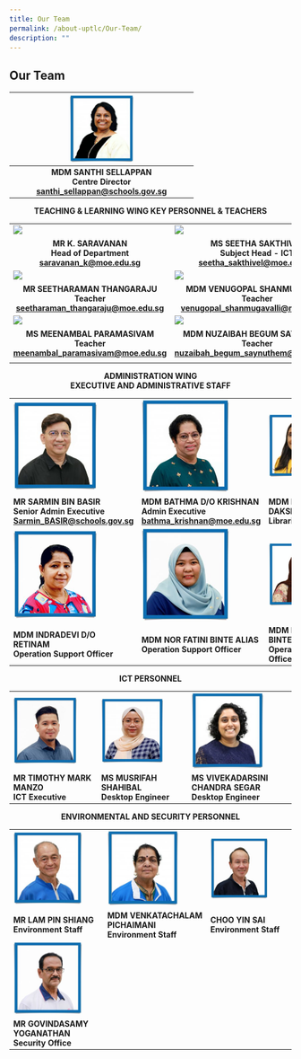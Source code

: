 ```yaml
---
title: Our Team
permalink: /about-uptlc/Our-Team/
description: ""
---
```

## Our Team

|   |      <img src="/images/centredirector.jpg"  style="width:40%" />                              |   |
|:-:|:---------------------------------------------------------------------:|:-:|
|   | **MDM SANTHI SELLAPPAN <br>Centre Director<br> santhi_sellappan@schools.gov.sg** |   |


<b><center>TEACHING & LEARNING WING KEY PERSONNEL & TEACHERS</center><b>
	
|                                                                                       |              |                                                                                    |
|---------------------------------------------------------------------------------------|-------------------------------------------------------------------------------------------------|------------------------------------------------------------------------------------|
|   <img src="https://raw.githubusercontent.com/isomerpages/moe-uptlc/staging/images/Subjecthead-curriculum.jpeg"   style="width:69%" />        |                    <img src="https://raw.githubusercontent.com/isomerpages/moe-uptlc/staging/images/Ms%20Seetha%20Sakthivel2.jpg"   style="width:75%" />                                                |                                          <img src="https://raw.githubusercontent.com/isomerpages/moe-uptlc/staging/images/Subjecthead-tamil.jpeg"   style="width:78%" />                                         |
|<b><center> **MR K. SARAVANAN**<br>**Head of Department**<br>saravanan_k@moe.edu.sg |         <b><center>**MS SEETHA SAKTHIVEL**<br>**Subject Head - ICT**<br>seetha_sakthivel@moe.edu.sg         |<b><center> ****MRS SUMATHI SEGAR****<br>****Senior Teacher****<br>sumathi_segar@moe.edu.sg |
|    <img src="https://raw.githubusercontent.com/isomerpages/moe-uptlc/staging/images/teacher.jpeg"   style="width:69%" />                                                  |              <img src="https://raw.githubusercontent.com/isomerpages/moe-uptlc/staging/images/teacher3.jpeg" style="width:72%" />                                                |                                          <img src="https://raw.githubusercontent.com/isomerpages/moe-uptlc/staging/images/teacher2.jpeg"   style="width:73%" />                                          |
|<b><center>**MR SEETHARAMAN THANGARAJU**<br>**Teacher**<br>seetharaman_thangaraju@moe.edu.sg        | <b><center>**MDM VENUGOPAL SHANMUGAVALLI**<br>**Teacher**<br>venugopal_shanmugavalli@moe.edu.sg |  <b><center>**MR GOVINDASAMY SANTHANRAJ**<br>**Teacher**<br>govindasamy_santhanraj@moe.edu.sg       |
| <img src="https://raw.githubusercontent.com/isomerpages/moe-uptlc/staging/images/teacher4.jpeg"   style="width:69%"/>                                                |       <img src="https://raw.githubusercontent.com/isomerpages/moe-uptlc/staging/images/teacher5.jpeg"   style="width:72%" >                                                                                       |                                          <img src="https://raw.githubusercontent.com/isomerpages/moe-uptlc/staging/images/Thirumalaisamy%20Veerappan1.jpg"   style="width:73%" >                                          |
|       <b><center>**MS MEENAMBAL PARAMASIVAM**<br>**Teacher**<br>meenambal_paramasivam@moe.edu.sg       |            <b><center>**MDM NUZAIBAH BEGUM SAYNUTHEM**<br>**Teacher**<br>nuzaibah_begum_saynuthem@moe.edu.sg          |      <b><center>****VEERAPPAN THIRUMALAISAMY****<br>**Teacher** <br>veerappan_thirumalaisamy@moe.edu.sg      |
|                                                                                      |                                                                                                                                                                                      |                                                                                    | |
	

<b><center>ADMINISTRATION WING<br>EXECUTIVE AND ADMINISTRATIVE STAFF</center><b>
	
|                                                                           |                                                                     |                                                    |
|---------------------------------------------------------------------------|---------------------------------------------------------------------|----------------------------------------------------|
|                                     <img src="/images/Senioradminexecutive.jpeg"   style="width:70%" />                                         |                                  <img src="/images/Adminexecutive.jpeg"   style="width:74%" />                                       |                          <img src="/images/Librarian.jpeg"   style="width:78%" />                                   |
|  **MR SARMIN BIN BASIR**<br> **Senior Admin Executive**<br>Sarmin_BASIR@schools.gov.sg  | **MDM BATHMA D/O KRISHNAN**<br> **Admin Executive**<br> bathma_krishnan@moe.edu.sg  |        **MDM MALLIKA DAKSHINAMURTHY**<br> **Librarian**        |
|                                     <img src="/images/Operationsupportofficer.jpeg"   style="width:70%" />                                           |                                  <img src="/images/Operationsupportofficer2.jpeg"   style="width:74%" />                                  |                          <img src="/images/Operationssupportofficer3.jpeg"   style="width:78%" />                          |
|             **MDM INDRADEVI D/O RETINAM**<br>**Operation Support Officer**            |         **MDM NOR FATINI BINTE ALIAS**<br> **Operation Support Officer**        | **MDM NOORMALA BINTE WAHAB**<br> **Operation Support Officer** | |
	
	
	
<b><center>ICT PERSONNEL</center><b>
	
|                                        |                                           |                                                     |
|----------------------------------------|-------------------------------------------|-----------------------------------------------------|
|                    <img src="/images/Ictexecutive.jpeg"   style="width:80%" />                            |                     <img src="/images/DesktopEngineer.jpg"   style="width:75%" />                              |                          <img src="/images/Desktopengineer2.jpg"   style="width:75%" />                                   |
| **MR TIMOTHY MARK MANZO**<br>**ICT Executive** | **MS MUSRIFAH SHAHIBAL**<br>**Desktop Engineer** | **MS VIVEKADARSINI CHANDRA SEGAR**<br>**Desktop Engineer**  | 
	

	
<b><center>ENVIRONMENTAL AND SECURITY PERSONNEL</center><b>

|                                            |                                                |                                |
|--------------------------------------------|------------------------------------------------|--------------------------------|
|                      <img src="/images/Environmentstaff1.jpeg"   style="width:80%" />                      |                        <img src="/images/Environmentstaff2.jpeg"   style="width:75%" />                          |                <img src="/images/Environmentstaff3.jpeg"   style="width:75%" />                 |
|     **MR LAM PIN SHIANG**<br>**Environment Staff**    | **MDM VENKATACHALAM PICHAIMANI**<br> **Environment Staff** | **CHOO YIN SAI**<br>**Environment Staff** |
|                      <img src="/images/SecurityOfficer.jpeg"   style="width:80%" />                       |                                                |                               |
| **MR GOVINDASAMY YOGANATHAN**<br>**Security Office** |                                                |                                |